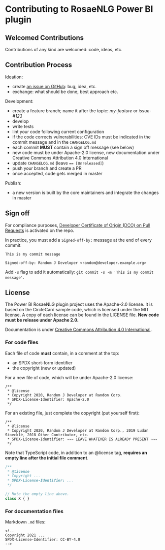 <!--
Copyright 2021 Ludan Stoecklé
SPDX-License-Identifier: CC-BY-4.0
-->
# Contributing to RosaeNLG Power BI plugin

## Welcomed Contributions

Contributions of any kind are welcomed: code, ideas, etc.

## Contribution Process

Ideation:

- create [an issue on GitHub](https://github.com/RosaeNLG/powerbidemo/issues): bug, idea, etc.
- exchange: what should be done, best approach etc.

Development:

- create a feature branch; name it after the topic: *my-feature* or *issue-#123*
- develop
- write tests
- lint your code following current configuration
- if the code corrects vulnerabilities: CVE IDs must be indicated in the commit message and in the `CHANGELOG.md`
- each commit **MUST** contain a sign off message (see below)
- new code must be under Apache-2.0 license, new documentation under Creative Commons Attribution 4.0 International
- update `CHANGELOG.md` (leave `== [Unreleased]`)
- push your branch and create a PR
- once accepted, code gets merged in master

Publish:
- a new version is built by the core maintainers and integrate the changes in master


## Sign off

For compliance purposes, [Developer Certificate of Origin (DCO) on Pull Requests](https://github.com/apps/dco) is activated on the repo.

In practice, you must add a `Signed-off-by:` message at the end of every commit:
```
This is my commit message

Signed-off-by: Random J Developer <random@developer.example.org>
```

Add `-s` flag to add it automatically: `git commit -s -m 'This is my commit message'`.


## License

The Power BI RosaeNLG plugin project uses the Apache-2.0 license. It is based on the CircleCard sample code, which is licensed under the MIT license. A copy of each license can be found in the LICENSE file. **New code must be release under Apache 2.0.**

Documentation is under [Creative Commons Attribution 4.0 International](https://spdx.org/licenses/CC-BY-4.0.html).


### For code files

Each file of code **must** contain, in a comment at the top:

- an SPDX short-form identifier
- the copyright (new or updated)

For a new file of code, which will be under Apache-2.0 license:
```
/**
 * @license
 * Copyright 2020, Random J Developer at Random Corp.
 * SPDX-License-Identifier: Apache-2.0
 */

```

For an existing file, just complete the copyright (put yourself first):
```
/**
 * @license
 * Copyright 2020, Random J Developer at Random Corp., 2019 Ludan Stoecklé, 2018 Other Contributor, etc.
 * SPDX-License-Identifier: ~~~ LEAVE WHATEVER IS ALREADY PRESENT ~~~
 */

```

Note that TypeScript code, in addition to an @license tag, **requires an empty line after the initial file comment**.
```TypeScript
/**
 * @license
 * Copyright ...
 * SPDX-License-Identifier: ...
 */

// Note the empty line above.
class X { }
```

### For documentation files

Markdown `.md` files:
```
<!--
Copyright 2021 ...
SPDX-License-Identifier: CC-BY-4.0
-->
```
